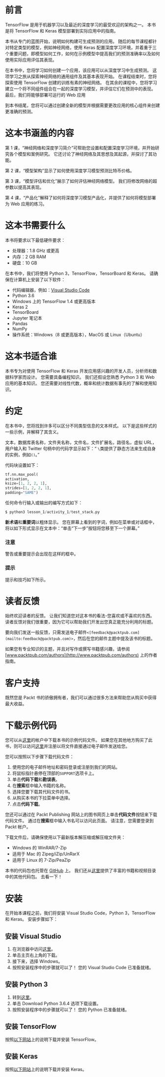 # 前言

TensorFlow 是用于机器学习以及最近的深度学习的最受欢迎的架构之一。 本书是将 TensorFlow 和 Keras 模型部署到实际应用中的指南。

本书从专门的蓝图开始，说明如何构建可生成预测的应用。 随后的每节课程都针对特定类型的模型，例如神经网络，使用 Keras 配置深度学习环境，并着重于三个重要问题，即模型如何工作，如何在示例模型中提高我们的预测准确率以及如何使用实际应用评估其表现。

在本书中，您将学习如何创建一个应用，该应用可以从深度学习中生成预测。 这项学习之旅从探索神经网络的通用组件及其基本表现开始。 在课程结束时，您将探索使用 TensorFlow 创建的训练有素的神经网络。 在其余的课程中，您将学习建立一个将不同组件组合在一起的深度学习模型，并评估它们在预测中的表现。 最后，我们将能够部署可运行的 Web 应用

到本书结尾，您将可以通过创建全新的模型并根据需要更改应用的核心组件来创建更准确的预测。

# 这本书涵盖的内容

第 1 课，“神经网络和深度学习简介”可帮助您设置和配置深度学习环境，并开始研究各个模型和案例研究。 它还讨论了神经网络及其思想及其起源，并探讨了其功能。

第 2 课，“模型架构”显示了如何使用深度学习模型预测比特币价格。

第 3 课，“模型评估和优化”展示了如何评估神经网络模型。 我们将修改网络的超参数以提高其表现。

第 4 课，“产品化”解释了如何将深度学习模型产品化，并提供了如何将模型部署为 Web 应用的练习。

# 这本书需要什么

本书将要求以下最低硬件要求：

*   处理器：1.8 GHz 或更高
*   内存：2 GB RAM
*   硬盘：10 GB

在本书中，我们将使用 Python 3，TensorFlow，TensorBoard 和 Keras。 请确保在计算机上安装了以下软件：

*   代码编辑器，例如：[Visual Studio Code](https://code.visualstudio.com/)
*   Python 3.6
*   Windows 上的 TensorFlow 1.4 或更高版本
*   Keras 2
*   TensorBoard
*   Jupyter 笔记本
*   Pandas
*   NumPy
*   操作系统：Windows（8 或更高版本），MacOS 或 Linux（Ubuntu）

# 这本书适合谁

本书专为对使用 TensorFlow 和 Keras 开发应用感兴趣的开发人员，分析师和数据科学家而设计。 您需要具备编程知识。 我们还假设您熟悉 Python 3 和 Web 应用的基本知识。 您还需要对线性代数，概率和统计数据有事先的了解和使用知识。

# 约定

在本书中，您将找到许多可以区分不同类型信息的文本样式。 以下是这些样式的一些示例，并解释了其含义。

文本，数据库表名称，文件夹名称，文件名，文件扩展名，路径名，虚拟 URL，用户输入和 Twitter 句柄中的代码字显示如下：“ `\`类提供了静态方法来生成自身的实例，例如`()`。”

代码块设置如下：

```py
tf.nn.max_pool(
activation,
ksize=[1, 2, 2, 1],
strides=[1, 2, 2, 1],
padding="SAME")
```

任何命令行输入或输出的编写方式如下：

```py
$ python3 lesson_1/activity_1/test_stack.py
```

**新术语**和**重要词**以粗体显示。 您在屏幕上看到的字词，例如在菜单或对话框中，将以如下形式显示在文本中：“单击“下一步”按钮将您移至下一个屏幕。”

### 注意

警告或重要提示会出现在这样的框中。

### 提示

提示和技巧如下所示。

# 读者反馈

始终欢迎读者的反馈。 让我们知道您对这本书的看法-您喜欢或不喜欢的东西。 读者反馈对我们很重要，因为它可以帮助我们开发出您真正能充分利用的标题。

要向我们发送一般反馈，只需发送电子邮件`<[feedback@packtpub.com](mailto:feedback@packtpub.com)>`，然后在您的邮件主题中提及该书的标题。

如果您有专业知识的主题，并且对写作或撰写书籍感兴趣，请参阅 [www.packtpub.com/authors](http://www.packtpub.com/authors) 上的作者指南。

# 客户支持

既然您是 Packt 书的骄傲拥有者，我们可以通过很多方法来帮助您从购买中获得最大收益。

# 下载示例代码

您可以从[这里](http://www.packtpub.com)的帐户中下载本书的示例代码文件。 如果您在其他地方购买了此书，则可以访问[这里](http://www.packtpub.com/support)并注册以将文件直接通过电子邮件发送给您。

您可以按照以下步骤下载代码文件：

1.  使用您的电子邮件地址和密码登录或注册到我们的网站。
2.  将鼠标指针悬停在顶部的`SUPPORT`选项卡上。
3.  单击**代码下载**和**勘误表**。
4.  在**搜索**框中输入书籍的名称。
5.  选择您要下载其代码文件的书。
6.  从购买本书的下拉菜单中选择。
7.  点击**代码下载**。

您还可以通过在 Packt Publishing 网站上的图书网页上单击**代码文件**按钮来下载代码文件。 通过在**搜索**框中输入书名可以访问此页面。 请注意，您需要登录到 Packt 帐户。

下载文件后，请确保使用以下最新版本解压缩或解压缩文件夹：

*   Windows 的 WinRAR/7-Zip
*   适用于 Mac 的 Zipeg/iZip/UnRarX
*   适用于 Linux 的 7-Zip/PeaZip

本书的代码包也托管在 [GitHub](https://github.com/TrainingByPackt/Beginning-Application-Developmentwith-TensorFlow-and-Keras) 上。 我们还从[这里](https://github.com/PacktPublishing/)提供了丰富的书籍和视频目录中的其他代码包。 去看一下！

# 安装

在开始本课程之前，我们将安装 Visual Studio Code，Python 3，TensorFlow 和 Keras。 安装步骤如下：

## 安装 Visual Studio

1.  在浏览器中访问[这里](https://code.visualstudio.com/)。
2.  单击主页右上角的下载。
3.  接下来，选择 Windows。
4.  按照安装程序中的步骤就可以了！ 您的 Visual Studio Code 已准备就绪。

## 安装 Python 3

1.  转到[这里](https://www.python.org/downloads/)。
2.  单击 Download Python 3.6.4 选项下载设置。
3.  按照安装程序中的步骤就可以了！ 您的 Python 已准备就绪。

## 安装 TensorFlow

按照[以下网站](https://www.tensorflow.org/install/install_windows)上的说明下载并安装 TensorFlow。

## 安装 Keras

按照[以下网站](https://keras.io/#installation)上的说明下载并安装 Keras。